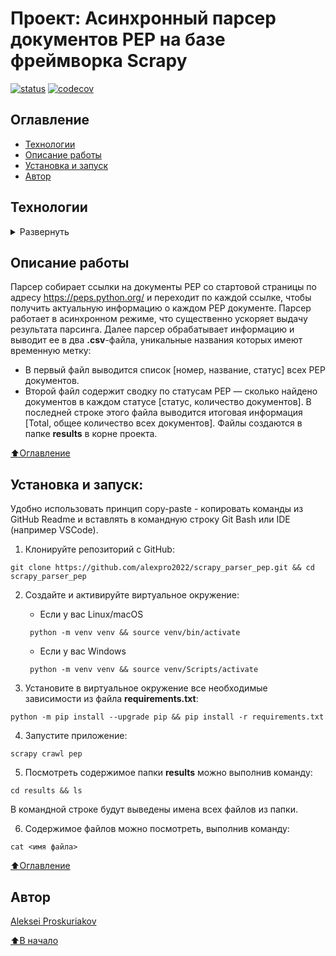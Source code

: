 # Проект: Асинхронный парсер документов PEP на базе фреймворка Scrapy
[![status](https://github.com/alexpro2022/scrapy_parser_pep/actions/workflows/main.yml/badge.svg)](https://github.com/alexpro2022/scrapy_parser_pep/actions)
[![codecov](https://codecov.io/gh/alexpro2022/scrapy_parser_pep/branch/main/graph/badge.svg?token=Y6507M6P3U)](https://codecov.io/gh/alexpro2022/scrapy_parser_pep)


## Оглавление
- [Технологии](#технологии)
- [Описание работы](#описание-работы)
- [Установка и запуск](#установка-и-запуск)
- [Автор](#автор)


## Технологии
<details><summary>Развернуть</summary>

**Языки программирования, библиотеки и модули:**

[![Python](https://img.shields.io/badge/python-3.7%20%7C%203.8%20%7C%203.9%20%7C%203.10%20%7C%203.11-blue?logo=python)](https://www.python.org/)
[![csv](https://img.shields.io/badge/-csv-464646?logo=python)](https://docs.python.org/3/library/csv.html)
[![collections](https://img.shields.io/badge/-collections-464646?logo=python)](https://docs.python.org/3/library/collections.html)
[![datetime](https://img.shields.io/badge/-datetime-464646?logo=python)](https://docs.python.org/3/library/datetime.html)
[![pathlib](https://img.shields.io/badge/-pathlib-464646?logo=python)](https://docs.python.org/3/library/pathlib.html)
[![typing](https://img.shields.io/badge/-typing-464646?logo=Python)](https://docs.python.org/3/library/typing.html)


**Парсинг - асинхронный фреймворк и селекторы:**

[![Scrapy](https://img.shields.io/badge/-Scrapy-464646?logo=Scrapy)](https://docs.scrapy.org/en/latest/)
[![CSS](https://img.shields.io/badge/-CSS_selectors-464646?logo=CSS)](https://docs.scrapy.org/en/latest/topics/selectors.html#extensions-to-css-selectors)
[![XPath](https://img.shields.io/badge/-XPath_selectors-464646?logo=XPath)](https://docs.scrapy.org/en/latest/topics/selectors.html#working-with-xpaths)


**Тестирование:**

[![Pytest](https://img.shields.io/badge/-Pytest-464646?logo=Pytest)](https://docs.pytest.org/en/latest/)
[![Pytest-cov](https://img.shields.io/badge/-Pytest--cov-464646?logo=Pytest)](https://pytest-cov.readthedocs.io/en/latest/)
[![Coverage](https://img.shields.io/badge/-Coverage-464646?logo=Python)](https://coverage.readthedocs.io/en/latest/)


**CI/CD:**

[![GitHub](https://img.shields.io/badge/-GitHub-464646?logo=GitHub)](https://docs.github.com/en)
[![GitHub_Actions](https://img.shields.io/badge/-GitHub_Actions-464646?logo=GitHub)](https://docs.github.com/en/actions)
[![Telegram](https://img.shields.io/badge/-Telegram-464646?logo=Telegram)](https://core.telegram.org/api)

[⬆️Оглавление](#оглавление)
</details>


## Описание работы
Парсер собирает ссылки на документы PEP со стартовой страницы по адресу https://peps.python.org/ 
и переходит по каждой ссылке, чтобы получить актуальную информацию о каждом PEP документе.
Парсер работает в асинхронном режиме, что существенно ускоряет выдачу результата парсинга.
Далее парсер обрабатывает информацию и выводит ее в два **.csv**-файла, уникальные названия которых имеют временную метку:
  * В первый файл выводится список [номер, название, статус] всех PEP документов.
  * Второй файл содержит сводку по статусам PEP — сколько найдено документов в каждом статусе [статус, количество документов]. В последней строке этого файла выводится итоговая информация [Total, общее количество всех документов].
Файлы создаются в папке **results** в корне проекта.

[⬆️Оглавление](#оглавление)



## Установка и запуск:
Удобно использовать принцип copy-paste - копировать команды из GitHub Readme и вставлять в командную строку Git Bash или IDE (например VSCode).
1. Клонируйте репозиторий с GitHub:
```
git clone https://github.com/alexpro2022/scrapy_parser_pep.git && cd scrapy_parser_pep
```

2. Создайте и активируйте виртуальное окружение:
   * Если у вас Linux/macOS
   ```
    python -m venv venv && source venv/bin/activate
   ```
   * Если у вас Windows
   ```
    python -m venv venv && source venv/Scripts/activate
   ```

3. Установите в виртуальное окружение все необходимые зависимости из файла **requirements.txt**:
```
python -m pip install --upgrade pip && pip install -r requirements.txt
```

4. Запустите приложение:
```
scrapy crawl pep
```

5. Посмотреть содержимое папки **results** можно выполнив команду:
```
cd results && ls
```
В командной строке будут выведены имена всех файлов из папки.

6. Содержимое файлов можно посмотреть, выполнив команду:
```
cat <имя файла>
```

[⬆️Оглавление](#оглавление)


## Автор
[Aleksei Proskuriakov](https://github.com/alexpro2022)

[⬆️В начало](#Проект-Асинхронный-парсер-документов-PEP-на-базе-фреймворка-Scrapy)
